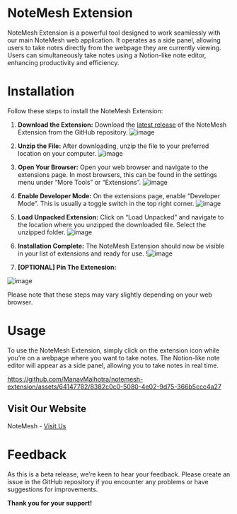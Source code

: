 # NoteMesh Extension
NoteMesh Extension is a powerful tool designed to work seamlessly with our main NoteMesh web application. It operates as a side panel, allowing users to take notes directly from the webpage they are currently viewing. Users can simultaneously take notes using a Notion-like note editor, enhancing productivity and efficiency.

# Installation
Follow these steps to install the NoteMesh Extension:

1. **Download the Extension:** Download the [latest release](https://github.com/ManavMalhotra/notemesh-extension/releases/tag/extension) of the NoteMesh Extension from the GitHub repository.
   ![image](https://github.com/ManavMalhotra/notemesh-extension/assets/64147782/4cf8401c-98bd-4566-9c29-0e1ad40babd0)

3. **Unzip the File:** After downloading, unzip the file to your preferred location on your computer.
   ![image](https://github.com/ManavMalhotra/notemesh-extension/assets/64147782/fce8c16f-5a24-47fb-bc8d-9f76dbf5f6d3)


5. **Open Your Browser:** Open your web browser and navigate to the extensions page. In most browsers, this can be found in the settings menu under “More Tools” or “Extensions”.
   ![image](https://github.com/ManavMalhotra/notemesh-extension/assets/64147782/d451978f-9d9d-4e7f-8ea8-01d1c8a1878b)


7. **Enable Developer Mode:** On the extensions page, enable “Developer Mode”. This is usually a toggle switch in the top right corner.
   ![image](https://github.com/ManavMalhotra/notemesh-extension/assets/64147782/ba8b6589-5be1-41bd-b2bd-eebbe6106e2c)


9. **Load Unpacked Extension:** Click on “Load Unpacked” and navigate to the location where you unzipped the downloaded file. Select the unzipped folder.
    ![image](https://github.com/ManavMalhotra/notemesh-extension/assets/64147782/f613eee0-9d46-4c6a-9754-221db3ba477f)


11. **Installation Complete:** The NoteMesh Extension should now be visible in your list of extensions and ready for use.
    !![image](https://github.com/ManavMalhotra/notemesh-extension/assets/64147782/6d3a2006-dbd9-45bb-9669-9983cc1471de)

13. **[OPTIONAL] Pin The Extenesion:**
    
![image](https://github.com/ManavMalhotra/notemesh-extension/assets/64147782/d76a8b37-8465-4d0f-97b6-6f23ead76d5f)


Please note that these steps may vary slightly depending on your web browser.

# Usage
To use the NoteMesh Extension, simply click on the extension icon while you’re on a webpage where you want to take notes. The Notion-like note editor will appear as a side panel, allowing you to take notes in real time.

https://github.com/ManavMalhotra/notemesh-extension/assets/64147782/8382c0c0-5080-4e02-9d75-366b5ccc4a27

## Visit Our Website
NoteMesh - [Visit Us](https://notemesh-frontend.vercel.app/)

# Feedback
As this is a beta release, we’re keen to hear your feedback. Please create an issue in the GitHub repository if you encounter any problems or have suggestions for improvements.

**Thank you for your support!**
